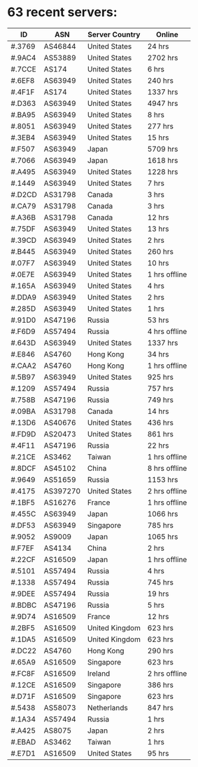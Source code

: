 # 63 recent servers:

| ID | ASN | Server Country | Online |
| ------ | ------ | ------ | ------ |
| #.3769 | AS46844 | United States | 24 hrs |
| #.9AC4 | AS53889 | United States | 2702 hrs |
| #.7CCE | AS174 | United States | 6 hrs |
| #.6EF8 | AS63949 | United States | 240 hrs |
| #.4F1F | AS174 | United States | 1337 hrs |
| #.D363 | AS63949 | United States | 4947 hrs |
| #.BA95 | AS63949 | United States | 8 hrs |
| #.8051 | AS63949 | United States | 277 hrs |
| #.3EB4 | AS63949 | United States | 15 hrs |
| #.F507 | AS63949 | Japan | 5709 hrs |
| #.7066 | AS63949 | Japan | 1618 hrs |
| #.A495 | AS63949 | United States | 1228 hrs |
| #.1449 | AS63949 | United States | 7 hrs |
| #.D2CD | AS31798 | Canada | 3 hrs |
| #.CA79 | AS31798 | Canada | 3 hrs |
| #.A36B | AS31798 | Canada | 12 hrs |
| #.75DF | AS63949 | United States | 13 hrs |
| #.39CD | AS63949 | United States | 2 hrs |
| #.B445 | AS63949 | United States | 260 hrs |
| #.07F7 | AS63949 | United States | 10 hrs |
| #.0E7E | AS63949 | United States | 1 hrs offline |
| #.165A | AS63949 | United States | 4 hrs |
| #.DDA9 | AS63949 | United States | 2 hrs |
| #.285D | AS63949 | United States | 1 hrs |
| #.91D0 | AS47196 | Russia | 53 hrs |
| #.F6D9 | AS57494 | Russia | 4 hrs offline |
| #.643D | AS63949 | United States | 1337 hrs |
| #.E846 | AS4760 | Hong Kong | 34 hrs |
| #.CAA2 | AS4760 | Hong Kong | 1 hrs offline |
| #.5B97 | AS63949 | United States | 925 hrs |
| #.1209 | AS57494 | Russia | 757 hrs |
| #.758B | AS47196 | Russia | 749 hrs |
| #.09BA | AS31798 | Canada | 14 hrs |
| #.13D6 | AS40676 | United States | 436 hrs |
| #.FD9D | AS20473 | United States | 861 hrs |
| #.4F11 | AS47196 | Russia | 22 hrs |
| #.21CE | AS3462 | Taiwan | 1 hrs offline |
| #.8DCF | AS45102 | China | 8 hrs offline |
| #.9649 | AS51659 | Russia | 1153 hrs |
| #.4175 | AS397270 | United States | 2 hrs offline |
| #.1BF5 | AS16276 | France | 1 hrs offline |
| #.455C | AS63949 | Japan | 1066 hrs |
| #.DF53 | AS63949 | Singapore | 785 hrs |
| #.9052 | AS9009 | Japan | 1065 hrs |
| #.F7EF | AS4134 | China | 2 hrs |
| #.22CF | AS16509 | Japan | 1 hrs offline |
| #.5101 | AS57494 | Russia | 4 hrs |
| #.1338 | AS57494 | Russia | 745 hrs |
| #.9DEE | AS57494 | Russia | 19 hrs |
| #.BDBC | AS47196 | Russia | 5 hrs |
| #.9D74 | AS16509 | France | 12 hrs |
| #.2BF5 | AS16509 | United Kingdom | 623 hrs |
| #.1DA5 | AS16509 | United Kingdom | 623 hrs |
| #.DC22 | AS4760 | Hong Kong | 290 hrs |
| #.65A9 | AS16509 | Singapore | 623 hrs |
| #.FC8F | AS16509 | Ireland | 2 hrs offline |
| #.12CE | AS16509 | Singapore | 386 hrs |
| #.D71F | AS16509 | Singapore | 623 hrs |
| #.5438 | AS58073 | Netherlands | 847 hrs |
| #.1A34 | AS57494 | Russia | 1 hrs |
| #.A425 | AS8075 | Japan | 2 hrs |
| #.EBAD | AS3462 | Taiwan | 1 hrs |
| #.E7D1 | AS16509 | United States | 95 hrs |

